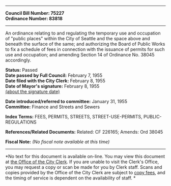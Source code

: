 * * * * *  
  
**Council Bill Number: [](#h0)[](#h2)75227**   
**Ordinance Number: 83818**  
  
* * * * *  
  
An ordinance relating to and regulating the temporary use and occupation of "public places" within the City of Seattle and the space above and beneath the surface of the same; and authorizing the Board of Public Works to fix a schedule of fees in connection with the issuance of permits for such use and occupation; and amending Section 14 of Ordinance No. 38045 accordingly.  
  
**Status:** Passed   
**Date passed by Full Council:** February 7, 1955   
**Date filed with the City Clerk:** February 8, 1955   
**Date of Mayor's signature:** February 8, 1955   
[(about the signature date)](/~public/approvaldate.htm)   
  
  
**Date introduced/referred to committee:** January 31, 1955   
**Committee:** Finance and Streets and Sewers   
  
**Index Terms:** FEES, PERMITS, STREETS, STREET-USE-PERMITS, PUBLIC-REGULATIONS  
  
**References/Related Documents:** Related: CF 226165; Amends: Ord 38045  
  
**Fiscal Note:** *(No fiscal note available at this time)*  
  
* * * * *  
  
*No text for this document is available on-line. You may view this document at [the Office of the City Clerk](http://www.seattle.gov/leg/clerk/contactUs.htm). If you are unable to visit the Clerk's Office, you may request a copy or scan be made for you by Clerk staff. Scans and copies provided by the Office of the City Clerk are subject to [copy fees](http://clerk.seattle.gov/~public/clerkfees.htm), and the timing of service is dependent on the availability of staff. *  
  
  
